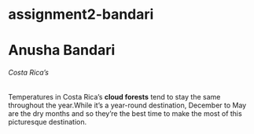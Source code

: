 # assignment2-bandari

# Anusha Bandari

###### Costa Rica’s

Temperatures in Costa Rica’s **cloud forests** tend to stay the same throughout the year.While it’s a year-round destination, December to May are the dry months and so they’re the best time to make the most of this picturesque destination.

